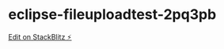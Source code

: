 # eclipse-fileuploadtest-2pq3pb

[Edit on StackBlitz ⚡️](https://stackblitz.com/edit/eclipse-fileuploadtest-2pq3pb)